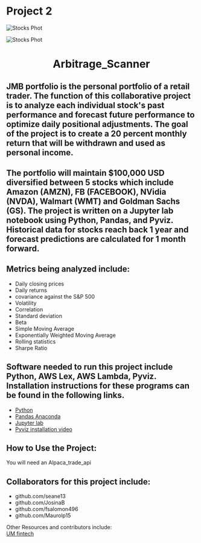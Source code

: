 # Project 2
  
  
![Stocks Phot](https://th.bing.com/th/id/R.ca30b038bdb3da11d2602d6a117fa151?rik=yfDcBEXZGafG1A&riu=http%3a%2f%2findustrywired.b-cdn.net%2fwp-content%2fuploads%2f2021%2f03%2fPicture2-1.jpg&ehk=96lskTCqintebQxgyHiCXyvEU0945v18X3AfQxGYim4%3d&risl=&pid=ImgRaw&r=0) 

![Stocks Phot](https://miro.medium.com/max/1400/1*v1fzsfJW-x9RwaB4a2CkRQ.jpeg)
  
# <p align="center"> **Arbitrage_Scanner**


## JMB portfolio is the personal portfolio of a retail trader. The function of this collaborative project is to analyze each individual stock's past performance and forecast future performance to optimize daily positional adjustments. The goal of the project is to create a 20 percent monthly return that will be withdrawn and used as personal income.
  
## The portfolio will maintain $100,000 USD diversified between 5 stocks which include Amazon (AMZN), FB (FACEBOOK), NVidia (NVDA), Walmart (WMT) and Goldman Sachs (GS). The project is written on a Jupyter lab notebook using Python, Pandas, and Pyviz. Historical data for stocks reach back 1 year and forecast predictions are calculated for 1 month forward. 


## Metrics being analyzed include:
* Daily closing prices
* Daily returns
* covariance against the S&P 500
* Volatility 
* Correlation 
* Standard deviation
* Beta
* Simple Moving Average
* Exponentially Weighted Moving Average
* Rolling statistics
* Sharpe Ratio

  
## Software needed to run this project include Python, AWS Lex, AWS Lambda, Pyviz. Installation instructions for these programs can be found in the following links.   
* [Python](https://www.python.org/downloads/)
* [Pandas Anaconda](https://anaconda.org/anaconda/pandas)
* [Jupyter lab](https://jupyter.org/install)
* [Pyviz installation video](https://youtu.be/ousjjkD4JbA)   


## How to Use the Project:
You will need an Alpaca_trade_api

  
## Collaborators for this project include:   
* github.com/seane13  
* github.com/JosinaB
* github.com/fsalomon496
* github.com/Maurolp15

  
Other Resources and contributors include:  
[UM fintech](https://bootcamp.miami.edu/fintech/)
